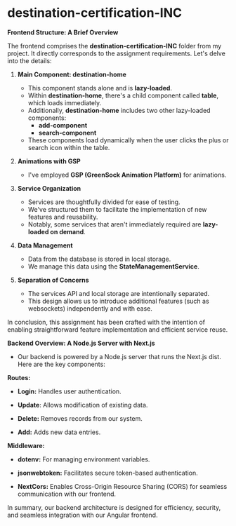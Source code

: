 # destination-certification-INC


**Frontend Structure: A Brief Overview**

The frontend comprises the **destination-certification-INC** folder from my project. It directly corresponds to the assignment requirements. Let's delve into the details:

1. **Main Component: destination-home**
   - This component stands alone and is **lazy-loaded**.
   - Within **destination-home**, there's a child component called **table**, which loads immediately.
   - Additionally, **destination-home** includes two other lazy-loaded components:
     - **add-component**
     - **search-component**
   - These components load dynamically when the user clicks the plus or search icon within the table.

2. **Animations with GSP**
   - I've employed **GSP (GreenSock Animation Platform)** for animations.

3. **Service Organization**
   - Services are thoughtfully divided for ease of testing.
   - We've structured them to facilitate the implementation of new features and reusability.
   - Notably, some services that aren't immediately required are **lazy-loaded on demand**.

4. **Data Management**
   - Data from the database is stored in local storage.
   - We manage this data using the **StateManagementService**.

5. **Separation of Concerns**
   - The services API and local storage are intentionally separated.
   - This design allows us to introduce additional features (such as websockets) independently and with ease.

In conclusion, this assignment has been crafted with the intention of enabling straightforward feature implementation and efficient service reuse. 


**Backend Overview: A Node.js Server with Next.js**
  - Our backend is powered by a Node.js server that runs the Next.js dist. Here are the key components:

**Routes:**

- **Login:** Handles user authentication.

- **Update**: Allows modification of existing data.

- **Delete:** Removes records from our system.

- **Add:** Adds new data entries.

**Middleware:**

- **dotenv:** For managing environment variables.

- **jsonwebtoken:** Facilitates secure token-based authentication.

- **NextCors:** Enables Cross-Origin Resource Sharing (CORS) for seamless communication with our frontend.

In summary, our backend architecture is designed for efficiency, security, and seamless integration with our Angular frontend.

